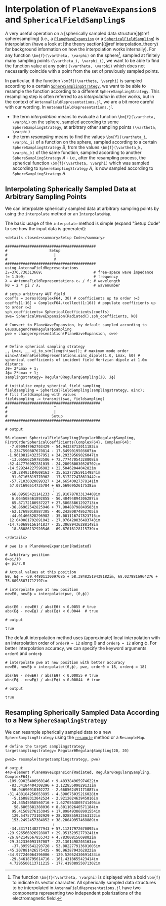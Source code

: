 # Interpolation of `PlaneWaveExpansion`s and `SphericalFieldSampling`s

A very useful operation on a [spherically sampled data structure](@ref spheresampling) (i.e., a [`PlaneWaveExpansion`](@ref) or a [`SphericalFieldSampling`](@ref)) is interpolation (have a look at [the theory section](@ref interpolation_theory) for background information on how the interpolation works internally). For any function ``\bm{f}(\vartheta, \varphi)`` on the sphere[^1], sampled at finitely many sampling points ``(\vartheta_i, \varphi_i)``, we want to be able to find the function value at any point ``(\vartheta, \varphi)`` which does not necessarily coincide with a point from the set of previously sampled points. 

In particular, if the function ``\bm{f}(\vartheta, \varphi)`` is sampled according to a certain [`SphereSamplingStrategy`](@ref), we want to be able to resample the function according to a different `SphereSamplingStrategy`. This resampling step is often referred to as *interpolation* in other works, but in the context of `AntennaFieldRepresentations.jl`, we are a bit more careful with our wording. In `AntennafieldRepresentations.jl` 
- the term *interpolation* means to evaluate a function ``\bm{f}(\vartheta, \varphi)`` on the sphere, sampled according to some `SphereSamplingStrategy`, at arbitrary other sampling points ``(\vartheta, \varphi)``
- the term *resampling* means to find the values ``\bm{f}(\vartheta_i, \varphi_i)`` of a function on the sphere, sampled according to a certain `SphereSamplingStrategy` *B*, from the values ``\bm{f}(\vartheta_k, \varphi_k)`` of the same function, sampled according to another `SphereSamplingStrategy` *A* - i.e., after the resampling process, the spherical function ``\bm{f}(\vartheta, \varphi)`` which was sampled according to `SphereSamplingStrategy` *A*, is now sampled according to `SphereSamplingStrategy` *B*.


[^1]: The function ``\bm{f}(\vartheta, \varphi)`` is displayed with a bold ``\bm{f}`` to indicate its vector character. All spherically sampled data structures to be interpolated in `AntennaFieldRepresentations.jl` have two components representing two independent polarizations of the electromagnetic field.

## Interpolating Spherically Sampled Data at Arbitrary Sampling Points 
We can interpolate spherically sampled data at arbitrary sampling points by using the `interpolate` method or an `InterpolateMap`. 

The basic usage of the `interpolate` method is simple (expand "Setup Code" to see how the input data is generated):

```@raw html
<details closed><summary>Setup Code</summary>
```

```jldoctest interpolateexamples ; output=false
#########################################
#                   Setup
#                     |
#                     V
#########################################
using AntennaFieldRepresentations
Z₀=376.730313669;                       # free-space wave impedance
f= 1.5e9;                               # frequency
λ = AntennaFieldRepresentations.c₀ / f; # wavelength
k0 = 2 * pi / λ;                        # wavenumber

# setup arbitrary AUT field
coeffs = zeros(ComplexF64, 30) # coefficients up to order ℓ=3
coeffs[1:16] = ComplexF64.(collect(1:16)) # populate coefficients up to order ℓ=2
sph_coefficients= SphericalCoefficients(coeffs)
swe= SphericalWaveExpansion(Radiated(),sph_coefficients, k0)

# Convert to PlaneWaveExpansion, by default sampled according to GaussLegendreθRegularϕSampling
pwe = changerepresentation(PlaneWaveExpansion, swe)


# Define spherical sampling strategy
_, Lmax, __ =j_to_sℓm(length(swe)); # maximum mode order
αinc=AntennaFieldRepresentations.αinc_dipole(1.0, Lmax, k0) # spherical coefficients of incident field Hertzian dipole at 1.0m distance
Jθ= 2*Lmax + 1;
Jϕ= 2*Lmax + 1;
samplingstrategy= RegularθRegularϕSampling(Jθ, Jϕ) 

# initialize empty spherical field sampling
fieldsampling = SphericalFieldSampling(samplingstrategy, αinc);
# fill fieldsampling with values
fieldsampling .= transmit(swe, fieldsampling)
###########################################
#                     ^
#                     |
#                    Setup
###########################################

# output

56-element SphericalFieldSampling{RegularθRegularϕSampling, FirstOrderSphericalCoefficients{ComplexF64}, ComplexF64}:
  -7.690947962703429 - 54.94328713011183im
  1.2347590807670814 - 17.5499019503607im
 -1.9610812432357951 + 24.29339569026047im
  -13.06566259783586 + 72.77747054328808im
 -52.447776992281035 - 24.280980030520702im
 -14.529244227596982 + 22.5046204404282im
  -18.28493184608163 - 35.612772659114924im
  -91.07165819770962 - 17.517272478613442im
  -57.71036020699327 + 24.66540027378141im
  57.071696514735784 + 68.5696952617538im
                     ⋮
  -66.09585421141233 - 15.910787033134408im
   6.064508461892855 - 56.40494894306287im
   65.87172180937227 + 27.58085861292713im
  -36.86962542825946 + 77.90488798849583im
  -62.17698010887305 - 40.24280874862705im
  -44.01466528296982 - 35.001116747823716im
  12.040081792091042 - 27.076420036483743im
 -14.750689156141837 - 25.30689436288148im
   18.88086132920546 - 69.67016128115739im
``` 


```@raw html
</details>
```

```jldoctest interpolateexamples ; output=false
# pwe is a PlaneWaveExpansion{Radiated}

# Arbitrary position
θ=pi/10
ϕ= pi/7.8

# Actual values at this position
Eθ, Eϕ = -59.44801130097685 + 58.38482519439182im, 68.0278816964276 + 75.60985071712197im

# interpolate pwe at new position
newEθ, newEϕ = interpolate(pwe, (θ,ϕ))


abs(Eθ - newEθ) / abs(Eθ) < 0.0055 # true
abs(Eϕ - newEϕ) / abs(Eϕ) < 0.0044  # true

# output

true
```

The default interpolation method uses (approximate) local interpolation with an interpolation order of `orderθ = 12` along θ and `orderϕ = 12` along ϕ. 
For better interpolation accuracy, we can specify the keyword arguments `orderθ` and `orderϕ`

```jldoctest interpolateexamples ; output=false
# interpolate pwe at new position with better accuracy
newEθ, newEϕ = interpolate((θ,ϕ), pwe, orderθ = 18, orderϕ = 18)

abs(Eθ - newEθ) / abs(Eθ) < 0.00055 # true
abs(Eϕ - newEϕ) / abs(Eϕ) < 0.00044  # true

# output

true
```


## Resampling Spherically Sampled Data According to a New `SphereSamplingStrategy`
We can resample spherically sampled data to a new `SphereSamplingStrategy` using the [`resample`](@ref) method or a `ResampleMap`. 
```jldoctest interpolateexamples ; output=false
# define the target samplingstrategy
targetsamplingstrategy= RegularθRegularϕSampling(20, 20) 

pwe2= resample(targetsamplingstrategy, pwe)

# output
440-element PlaneWaveExpansion{Radiated, RegularθRegularϕSampling, ComplexF64}:
 -109.99025406960146 + 9.483384965974622im
  -83.34184404308296 + 2.12285509029131im
  -56.94690918302272 - 2.660562491171087im
 -31.488184256653895 - 4.398675035216028im
   -5.16088313042524 - 2.921202463945016im
   24.53545058560716 + 1.6270563805741496im
    58.6865681388036 + 8.801102640571184im
   95.41569276153045 + 17.898493868901554im
   129.5475773102929 + 28.028855932563122im
   153.2492457384852 + 38.20049957468889im
                     ⋮
  -34.33171148277943 + 57.11217972670092im
 -29.926566026928807 + 29.95132952779241im
 -26.842148567855343 + 4.78300815669802im
 -29.342336093157087 - 22.1301498203163im
   -37.3959541293728 - 53.882277913601605im
 -45.207081426575435 - 90.9638794362822im
 -44.977246064396006 - 129.52052430691433im
  -29.34618795614716 - 161.4318655423414im
  4.7295500113711215 - 177.41938955071302im

```
